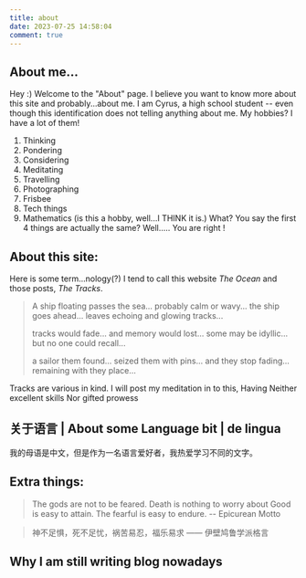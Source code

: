 ```yaml
---
title: about
date: 2023-07-25 14:58:04
comment: true
---
```


## About me...
Hey :) Welcome to the "About" page. I believe you want to know more about this site and probably...about me. I am Cyrus, a high school student -- even though this identification does not telling anything about me. 
My hobbies? I have a lot of them!
1. Thinking
2. Pondering
3. Considering
4. Meditating
5. Travelling
6. Photographing
7. Frisbee
8. Tech things
9. Mathematics (is this a hobby, well...I THINK it is.)
What? You say the first 4 things are actually the same? 
Well.....
You are right !

## About this site:
Here is some term...nology(?)
I tend to call this website *The Ocean*  and those posts, *The Tracks*. 

> A ship floating passes the sea...
> probably calm or wavy...
> the ship goes ahead...
> leaves echoing and glowing tracks...
>  
> tracks would fade...
> and memory would lost...
> some may be idyllic...
> but no one could recall...
>  
> a sailor them found...
> seized them with pins...
> and they stop fading...
> remaining with they place...

Tracks are various in kind. I will post my meditation in to this, 
Having Neither excellent skills
Nor gifted prowess

## 关于语言 | About some Language bit | de lingua
我的母语是中文，但是作为一名语言爱好者，我热爱学习不同的文字。
## Extra things:
> The gods are not to be feared.
> Death is nothing to worry about
> Good is easy to attain. 
> The fearful is easy to endure.
> -- Epicurean Motto

> 神不足惧，死不足忧，祸苦易忍，福乐易求
> —— 伊壁鸠鲁学派格言
## Why I am still writing blog nowadays

